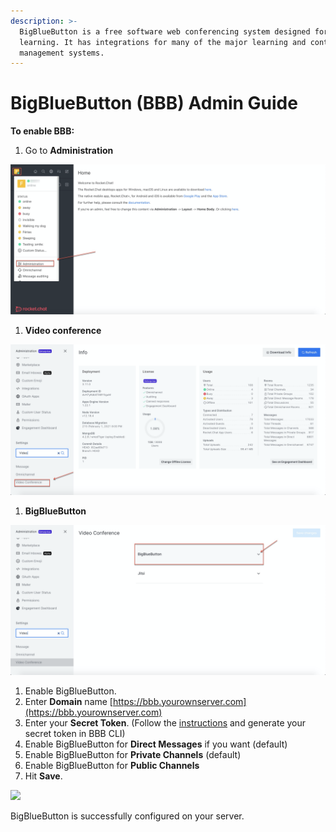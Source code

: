 ```yaml
---
description: >-
  BigBlueButton is a free software web conferencing system designed for online
  learning. It has integrations for many of the major learning and content
  management systems.
---
```


# BigBlueButton (BBB) Admin Guide

**To enable BBB:**

1. Go to **Administration**

![](<../../../../.gitbook/assets/image (249).png>)

1. **Video conference**

![](<../../../../.gitbook/assets/image (250).png>)

1. **BigBlueButton**

![](<../../../../.gitbook/assets/image (251).png>)

1. Enable BigBlueButton.
2. Enter **Domain** name [https://bbb.yourownserver.com](https://bbb.yourownserver.com)
3. Enter your **Secret Token**. (Follow the [instructions](https://docs.bigbluebutton.org/admin/bbb-conf.html) and generate your secret token in BBB CLI)
4. Enable BigBlueButton for **Direct Messages** if you want (default)
5. Enable BigBlueButton for **Private Channels** (default)
6. Enable BigBlueButton for **Public Channels**
7. Hit **Save**.

![](<../../../../.gitbook/assets/image (277).png>)

BigBlueButton is successfully configured on your server.
